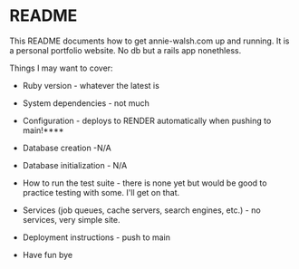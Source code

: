 # README

This README documents how to get annie-walsh.com up and running. It is a personal portfolio website. No db but a rails app nonethless.

Things I may want to cover:

* Ruby version - whatever the latest is

* System dependencies - not much

* Configuration - deploys to RENDER automatically when pushing to main!****

* Database creation -N/A

* Database initialization - N/A

* How to run the test suite - there is none yet but would be good to practice testing with some. I'll get on that.

* Services (job queues, cache servers, search engines, etc.) -  no services, very simple site.

* Deployment instructions - push to main

* Have fun bye
